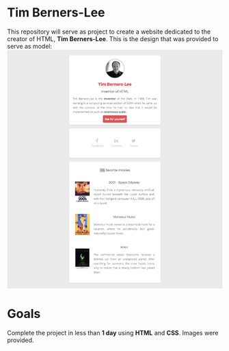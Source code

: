 # Tim Berners-Lee

This repository will serve as project to create a website dedicated to the creator of HTML, **Tim Berners-Lee**. 
This is the design that was provided to serve as model: 
![](images/goal-css.png)

# Goals

Complete the project in less than **1 day** using **HTML** and **CSS**. 
Images were provided.